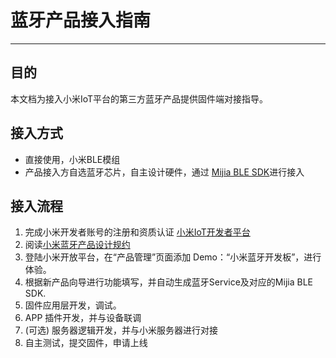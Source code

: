 # 蓝牙产品接入指南
---

## 目的
本文档为接入小米IoT平台的第三方蓝牙产品提供固件端对接指导。

## 接入方式
- 直接使用，小米BLE模组 
- 产品接入方自选蓝牙芯片，自主设计硬件，通过 [Mijia BLE SDK](https://github.com/MiEcosystem/miio_open/blob/master/ble/Mijia%20BLE%20SDK.md)进行接入

## 接入流程
1. 完成小米开发者账号的注册和资质认证 [小米IoT开发者平台](https://iot.mi.com/index.html)
2. 阅读[小米蓝牙产品设计规约](https://github.com/MiEcosystem/miio_open/blob/master/ble/%E5%B0%8F%E7%B1%B3%E8%93%9D%E7%89%99%E4%BA%A7%E5%93%81%E8%AE%BE%E8%AE%A1%E8%A7%84%E7%BA%A6.md)
3. 登陆小米开放平台，在“产品管理”页面添加 Demo：“小米蓝牙开发板”，进行体验。
4. 根据新产品向导进行功能填写，并自动生成蓝牙Service及对应的Mijia BLE SDK.
5. 固件应用层开发，调试。
6. APP 插件开发，并与设备联调
7. (可选) 服务器逻辑开发，并与小米服务器进行对接
8. 自主测试，提交固件，申请上线




 


